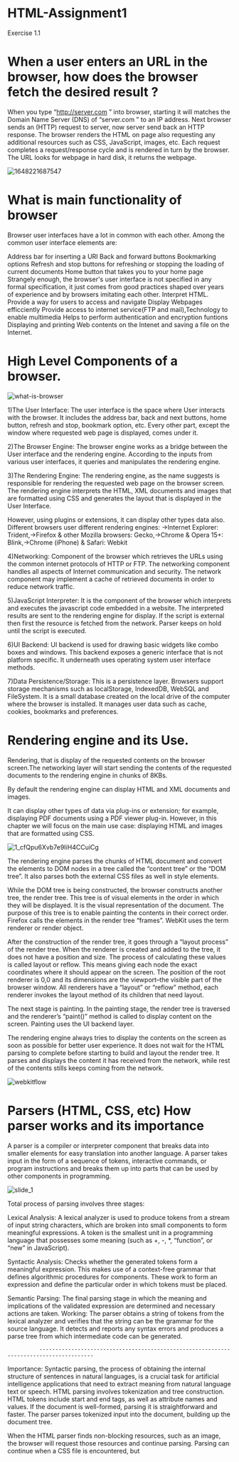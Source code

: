 # HTML-Assignment1
Exercise 1.1
  # When a user enters an URL in the browser, how does the browser fetch the desired result ?
  When you type “http://server.com ” into browser, starting it will matches the Domain Name Server (DNS) of “server.com ” to an IP address. Next browser sends an (HTTP) request to server, now server send back an HTTP response. The browser renders the HTML on page also requesting any additional resources such as CSS, JavaScript, images, etc. Each request completes a request/response cycle and is rendered in turn by the browser. The URL looks for webpage in hard disk, it returns the webpage.
  
  ![1648221687547](https://user-images.githubusercontent.com/52990768/160440451-e4a41857-bdc4-42ee-8f6c-4b82cf41ab2a.jpg)


# What is main functionality of browser
Browser user interfaces have a lot in common with each other. Among the common user interface elements are:

Address bar for inserting a URI
Back and forward buttons
Bookmarking options
Refresh and stop buttons for refreshing or stopping the loading of current documents
Home button that takes you to your home page
Strangely enough, the browser's user interface is not specified in any formal specification, it just comes from good practices shaped over years of experience and by browsers imitating each other. 
Interpret HTML.
Provide a way for users to access and navigate
Display Webpages efficciently
Provide access to internet service(FTP and mail),Technology to enable multimedia
Helps to perform authentication and encryption funtions
Displaying and printing Web contents on the Intenet and saving a file on the Internet.
  
# High Level Components of a browser. 

![what-is-browser](https://user-images.githubusercontent.com/52990768/160400778-eb58bb92-42ce-47a8-a9d3-ded8bab57cc1.png)

1)The User Interface: 
The user interface is the space where User interacts with the browser. It includes the address bar, back and next buttons, home button, refresh and stop, bookmark option, etc. Every other part, except the window where requested web page is displayed, comes under it.

2)The Browser Engine: 
The browser engine works as a bridge between the User interface and the rendering engine. According to the inputs from various user interfaces, it queries and manipulates the rendering engine.

3)The Rendering Engine: 
The rendering engine, as the name suggests is responsible for rendering the requested web page on the browser screen. The rendering engine interprets the HTML, XML documents and images that are formatted using CSS and generates the layout that is displayed in the User Interface.

However, using plugins or extensions, it can display other types data also. Different browsers user different rendering engines:
->Internet Explorer: Trident,->Firefox & other Mozilla browsers: Gecko,->Chrome & Opera 15+: Blink,->Chrome (iPhone) & Safari: Webkit

4)Networking: 
Component of the browser which retrieves the URLs using the common internet protocols of HTTP or FTP. The networking component handles all aspects of Internet communication and security. The network component may implement a cache of retrieved documents in order to reduce network traffic.

5)JavaScript Interpreter: 
It is the component of the browser which interprets and executes the javascript code embedded in a website. The interpreted results are sent to the rendering engine for display. If the script is external then first the resource is fetched from the network. Parser keeps on hold until the script is executed.

6)UI Backend: 
UI backend is used for drawing basic widgets like combo boxes and windows. This backend exposes a generic interface that is not platform specific. It underneath uses operating system user interface methods.

7)Data Persistence/Storage: 
This is a persistence layer. Browsers support storage mechanisms such as localStorage, IndexedDB, WebSQL and FileSystem. It is a small database created on the local drive of the computer where the browser is installed. It manages user data such as cache, cookies, bookmarks and preferences.

# Rendering engine and its Use. 

   Rendering, that is display of the requested contents on the browser screen.The networking layer will start sending the contents of the requested documents to the rendering engine in chunks of 8KBs.

By default the rendering engine can display HTML and XML documents and images. 

It can display other types of data via plug-ins or extension; for example, displaying PDF documents using a PDF viewer plug-in. However, in this chapter we will focus on the main use case: displaying HTML and images that are formatted using CSS.

![1_cfQpu6Xvb7e9IiH4CCuiCg](https://user-images.githubusercontent.com/52990768/160402091-3f01a559-69b5-4bc8-a3c3-e9bd299f1c43.png)

The rendering engine parses the chunks of HTML document and convert the elements to DOM nodes in a tree called the “content tree” or the “DOM tree”. It also parses both the external CSS files as well in style elements.

While the DOM tree is being constructed, the browser constructs another tree, the render tree. This tree is of visual elements in the order in which they will be displayed. It is the visual representation of the document. The purpose of this tree is to enable painting the contents in their correct order. Firefox calls the elements in the render tree “frames”. WebKit uses the term renderer or render object.

After the construction of the render tree, it goes through a “layout process” of the render tree. When the renderer is created and added to the tree, it does not have a position and size. The process of calculating these values is called layout or reflow. This means giving each node the exact coordinates where it should appear on the screen. The position of the root renderer is 0,0 and its dimensions are the viewport–the visible part of the browser window. All renderers have a “layout” or “reflow” method, each renderer invokes the layout method of its children that need layout.

The next stage is painting. In the painting stage, the render tree is traversed and the renderer’s “paint()” method is called to display content on the screen. Painting uses the UI backend layer.

The rendering engine always tries to display the contents on the screen as soon as possible for better user experience. It does not wait for the HTML parsing to complete before starting to build and layout the render tree. It parses and displays the content it has received from the network, while rest of the contents stills keeps coming from the network.

![webkitflow](https://user-images.githubusercontent.com/52990768/160404134-48ea3cfa-c243-4a50-8a54-7e5591b786f2.png)


# Parsers (HTML, CSS, etc) How parser works and its importance

  A parser is a compiler or interpreter component that breaks data into smaller elements for easy translation into another language. A parser takes input in the form of a sequence of tokens, interactive commands, or program instructions and breaks them up into parts that can be used by other components in programming.
  
  ![slide_1](https://user-images.githubusercontent.com/52990768/160405344-ee46c30c-2170-4e99-9d5f-712e4143fcb1.jpg)

Total process of parsing involves three stages:

Lexical Analysis: A lexical analyzer is used to produce tokens from a stream of input string characters, which are broken into small components to form meaningful expressions. A token is the smallest unit in a programming language that possesses some meaning (such as +, -, *, “function”, or “new” in JavaScript).

Syntactic Analysis: Checks whether the generated tokens form a meaningful expression. This makes use of a context-free grammar that defines algorithmic procedures for components. These work to form an expression and define the particular order in which tokens must be placed.

Semantic Parsing: The final parsing stage in which the meaning and implications of the validated expression are determined and necessary actions are taken.
Working:
The parser obtains a string of tokens from the lexical analyzer and verifies that the string can be the grammar for the source language. It detects and reports any syntax errors and produces a parse tree from which intermediate code can be generated. 

              ---------------------------------------------------------------------------------------
              
 Importance:
Syntactic parsing, the process of obtaining the internal structure of sentences in natural languages, is a crucial task for artificial intelligence applications that need to extract meaning from natural language text or speech.
HTML parsing involves tokenization and tree construction. HTML tokens include start and end tags, as well as attribute names and values. If the document is well-formed, parsing it is straightforward and faster. The parser parses tokenized input into the document, building up the document tree.

When the HTML parser finds non-blocking resources, such as an image, the browser will request those resources and continue parsing. Parsing can continue when a CSS file is encountered, but <script> tags—particularly those without an async or defer attribute—blocks rendering, and pauses parsing of HTML.

When the browser encounters CSS styles, it parses the text into the CSS Object Model (or CSSOM), a data structure it then uses for styling layouts and painting. The browser then creates a render tree from both these structures to be able to paint the content to the screen. JavaScript is also downloaded, parsed, and then executed.
 
# Script Processors..The order of execution of scripts. 
  Executable objects go through four execution stages. The second one is the generation stage. Scripts are generated during this stage. The time at which the script is generated depends on object attributes. The order in which scripts are processed in an object depends on which Process pages the scripts are on.

This page includes the following:

Execution Stages
Time of Processing
Order of Processing
Processing In Scripts
Execution Stages

To configure the object attributes correctly so that the script elements behave as you expect, you must understand the stages of execution that a task goes through. The task is activated, generated, processed (that is, executed on the target computer) and finally completed.

The following topics describe the execution stages and the individual steps that take place in each stage. Read them before starting with the Automation Engine scripting language:

Execution Stages

Activation

Generation

Processing

Completion

Time of Processing

The time at which the script is generated depends on the Generate Task at attribute that you define on the object Attributes page. You have two options:

Generate Task at: Activation time

The script is generated at the beginning of the generation stage.

Generate Task at: Runtime

The script is generated much later in the generation stage

Example

The following script uses a function to set the value of a variable to the current date and time:

:SET &CURRENTTIME# = SYS_TIME()

The actual date and time that the script returns depend on the point in time at which the task is generated. Assume that you have two tasks that are configured differently:

Task A is configured to be generated at activation time. The value of the variable is set immediately upon activation.

Task B is configured to be generated at runtime. The task is in a workflow that has several preceding tasks before Task B. Task B is generated when the preceding tasks have finished. The value of the variable is set to the actual time when the task is generated.

For more information about object attributes that concern generation, see Attributes Page. Read also Generating at Activation or at Runtime, where the implications of choosing either option are described in detail.

Important! If you exit the AWI after starting an object that is configured to be generated at activation, script generation may not have finished. If the script includes elements that require action, such as a :READ statement, you may not get the desired results.

Order of Processing

Depending on the type of object, the task may have more than one Process page on which you can write scripts. The scripts in the Process pages are processed in the following order:

Pre-Process page and Process page
Child Post Process page
Post Process page
For more information, see Process Pages.

Processing In Scripts

The Automation Engine processes scripts line by line. The results of executed script elements (such as the value of a variable that has been set) are regularly written to the AE database. This process is referred to as a commit. Other scripts can only access these new or modified values after the values have been committed.

When scripts run for longer times, the Automation Engine automatically makes a commit every 5 seconds. In addition, some script elements that require processes to complete also result in commits.

Examples

Some script elements start or stop tasks, and wait for the RunID of the task to be returned, therefore resulting in a commit. The following functions are examples of such script elements:

ACTIVATE_UC_OBJECT
CANCEL_UC_OBJECT
RESTART_UC_OBJECT
Some script statements require user interaction. The system waits for the user to react, so script statements such as the following also result in a commit:

:BEGINREAD... :ENDREAD
  
:READ
  
The :WAIT script statement instructs the system to wait for a specific length of time, and also results in a commit.
  -------------------
Scripts
The model of the web is synchronous. Authors expect scripts to be parsed and executed immediately when the parser reaches a <script> tag. The parsing of the document halts until the script has been executed. If the script is external then the resource must first be fetched from the network–this is also done synchronously, and parsing halts until the resource is fetched. This was the model for many years and is also specified in HTML4 and 5 specifications. Authors can add the "defer" attribute to a script, in which case it will not halt document parsing and will execute after the document is parsed. HTML5 adds an option to mark the script as asynchronous so it will be parsed and executed by a different thread.

Speculative parsing
While executing scripts, another thread parses the rest of the document and finds out what other resources need to be loaded from the network and loads them. In this way, resources can be loaded on parallel connections and overall speed is improved. Note: the speculative parser only parses references to external resources like external scripts, style sheets and images: it doesn't modify the DOM tree–that is left to the main parser.

Style sheets
Style sheets on the other hand have a different model. Conceptually it seems that since style sheets don't change the DOM tree, there is no reason to wait for them and stop the document parsing. There is an issue, though, of scripts asking for style information during the document parsing stage. If the style is not loaded and parsed yet, the script will get wrong answers and apparently this caused lots of problems. It seems to be an edge case but is quite common. Firefox blocks all scripts when there is a style sheet that is still being loaded and parsed. WebKit blocks scripts only when they try to access certain style properties that may be affected by unloaded style sheets.
  
  # Tree Construction
  
  While the DOM tree is being constructed, the browser constructs another tree, the render tree. This tree is of visual elements in the order in which they will be displayed. It is the visual representation of the document. The purpose of this tree is to enable painting the contents in their correct order.

Firefox calls the elements in the render tree "frames". WebKit uses the term renderer or render object.
A renderer knows how to lay out and paint itself and its children.
WebKit's RenderObject class, the base class of the renderers, has the following definition:

class RenderObject{
  virtual void layout();
  virtual void paint(PaintInfo);
  virtual void rect repaintRect();
  Node* node;  //the DOM node
  RenderStyle* style;  // the computed style
  RenderLayer* containgLayer; //the containing z-index layer
}
Each renderer represents a rectangular area usually corresponding to a node's CSS box, as described by the CSS2 spec. It includes geometric information like width, height and position.
The box type is affected by the "display" value of the style attribute that is relevant to the node (see the style computation section). Here is WebKit code for deciding what type of renderer should be created for a DOM node, according to the display attribute:

RenderObject* RenderObject::createObject(Node* node, RenderStyle* style)
{
    Document* doc = node->document();
    RenderArena* arena = doc->renderArena();
    ...
    RenderObject* o = 0;

    switch (style->display()) {
        case NONE:
            break;
        case INLINE:
            o = new (arena) RenderInline(node);
            break;
        case BLOCK:
            o = new (arena) RenderBlock(node);
            break;
        case INLINE_BLOCK:
            o = new (arena) RenderBlock(node);
            break;
        case LIST_ITEM:
            o = new (arena) RenderListItem(node);
            break;
       ...
    }

    return o;
}The element type is also considered: for example, form controls and tables have special frames.
In WebKit if an element wants to create a special renderer, it will override the createRenderer() method. The renderers point to style objects that contains non geometric information.
The render tree relation to the DOM tree
The renderers correspond to DOM elements, but the relation is not one to one. Non-visual DOM elements will not be inserted in the render tree. An example is the "head" element. Also elements whose display value was assigned to "none" will not appear in the tree (whereas elements with "hidden" visibility will appear in the tree).
There are DOM elements which correspond to several visual objects. These are usually elements with complex structure that cannot be described by a single rectangle. For example, the "select" element has three renderers: one for the display area, one for the drop down list box and one for the button. Also when text is broken into multiple lines because the width is not sufficient for one line, the new lines will be added as extra renderers.
Another example of multiple renderers is broken HTML. According to the CSS spec an inline element must contain either only block elements or only inline elements. In the case of mixed content, anonymous block renderers will be created to wrap the inline elements.

Some render objects correspond to a DOM node but not in the same place in the tree. Floats and absolutely positioned elements are out of flow, placed in a different part of the tree, and mapped to the real frame. A placeholder frame is where they should have been.

 ![image025 (1)](https://user-images.githubusercontent.com/52990768/160433390-69ce8722-568c-41dc-9d64-c7f5a49788c4.png)

Figure : The render tree and the corresponding DOM tree (3.1). The "Viewport" is the initial containing block. In WebKit it will be the "RenderView" object
  The flow of constructing the tree
In Firefox, the presentation is registered as a listener for DOM updates. The presentation delegates frame creation to the FrameConstructor and the constructor resolves style (see style computation) and creates a frame.

In WebKit the process of resolving the style and creating a renderer is called "attachment". Every DOM node has an "attach" method. Attachment is synchronous, node insertion to the DOM tree calls the new node "attach" method.

Processing the html and body tags results in the construction of the render tree root. The root render object corresponds to what the CSS spec calls the containing block: the top most block that contains all other blocks. Its dimensions are the viewport: the browser window display area dimensions. Firefox calls it ViewPortFrame and WebKit calls it RenderView. This is the render object that the document points to. The rest of the tree is constructed as a DOM nodes insertion.

See the CSS2 spec on the processing model.

Style Computation
Building the render tree requires calculating the visual properties of each render object. This is done by calculating the style properties of each element.

The style includes style sheets of various origins, inline style elements and visual properties in the HTML (like the "bgcolor" property).The later is translated to matching CSS style properties.

The origins of style sheets are the browser's default style sheets, the style sheets provided by the page author and user style sheets–these are style sheets provided by the browser user (browsers let you define your favorite styles. In Firefox, for instance, this is done by placing a style sheet in the "Firefox Profile" folder).

Style computation brings up a few difficulties:

Style data is a very large construct, holding the numerous style properties, this can cause memory problems.
Finding the matching rules for each element can cause performance issues if it's not optimized. Traversing the entire rule list for each element to find matches is a heavy task. Selectors can have complex structure that can cause the matching process to start on a seemingly promising path that is proven to be futile and another path has to be tried.

For example–this compound selector:

div div div div{
  ...
}Means the rules apply to a <div> who is the descendant of 3 divs. Suppose you want to check if the rule applies for a given <div> element. You choose a certain path up the tree for checking. You may need to traverse the node tree up just to find out there are only two divs and the rule does not apply. You then need to try other paths in the tree.
Applying the rules involves quite complex cascade rules that define the hierarchy of the rules.
Let's see how the browsers face these issues:
Sharing style data
WebKit nodes references style objects (RenderStyle). These objects can be shared by nodes in some conditions. The nodes are siblings or cousins and:

The elements must be in the same mouse state (e.g., one can't be in :hover while the other isn't)
Neither element should have an id
The tag names should match
The class attributes should match
The set of mapped attributes must be identical
The link states must match
The focus states must match
Neither element should be affected by attribute selectors, where affected is defined as having any selector match that uses an attribute selector in any position within the selector at all
There must be no inline style attribute on the elements
There must be no sibling selectors in use at all. WebCore simply throws a global switch when any sibling selector is encountered and disables style sharing for the entire document when they are present. This includes the + selector and selectors like :first-child and :last-child.
Firefox rule tree
Firefox has two extra trees for easier style computation: the rule tree and style context tree. WebKit also has style objects but they are not stored in a tree like the style context tree, only the DOM node points to its relevant style.
  
![image035](https://user-images.githubusercontent.com/52990768/160435672-bc8a32a1-a419-48e7-b050-2e8e0ca423f2.png)

Figure : Firefox style context tree
  
The style contexts contain end values. The values are computed by applying all the matching rules in the correct order and performing manipulations that transform them from logical to concrete values. For example, if the logical value is a percentage of the screen it will be calculated and transformed to absolute units. The rule tree idea is really clever. It enables sharing these values between nodes to avoid computing them again. This also saves space.

All the matched rules are stored in a tree. The bottom nodes in a path have higher priority. The tree contains all the paths for rule matches that were found. Storing the rules is done lazily. The tree isn't calculated at the beginning for every node, but whenever a node style needs to be computed the computed paths are added to the tree.

  ![tree](https://user-images.githubusercontent.com/52990768/160435776-797d7d0a-8443-4f18-be09-8379699a15e9.png)

The idea is to see the tree paths as words in a lexicon. Lets say we already computed this rule tree:


Suppose we need to match rules for another element in the content tree, and find out the matched rules (in the correct order) are B-E-I. We already have this path in the tree because we already computed path A-B-E-I-L. We will now have less work to do.

  # Layouts
  When the renderer is created and added to the tree, it does not have a position and size. Calculating these values is called layout or reflow.

HTML uses a flow based layout model, meaning that most of the time it is possible to compute the geometry in a single pass. Elements later ``in the flow'' typically do not affect the geometry of elements that are earlier ``in the flow'', so layout can proceed left-to-right, top-to-bottom through the document. There are exceptions: for example, HTML tables may require more than one pass (3.5).

The coordinate system is relative to the root frame. Top and left coordinates are used.

Layout is a recursive process. It begins at the root renderer, which corresponds to the <html> element of the HTML document. Layout continues recursively through some or all of the frame hierarchy, computing geometric information for each renderer that requires it.

The position of the root renderer is 0,0 and its dimensions are the viewport–the visible part of the browser window.
All renderers have a "layout" or "reflow" method, each renderer invokes the layout method of its children that need layout.

Dirty bit system
In order not to do a full layout for every small change, browsers use a "dirty bit" system. A renderer that is changed or added marks itself and its children as "dirty": needing layout.

There are two flags: "dirty", and "children are dirty" which means that although the renderer itself may be OK, it has at least one child that needs a layout.

Global and incremental layout
Layout can be triggered on the entire render tree–this is "global" layout. This can happen as a result of:

A global style change that affects all renderers, like a font size change.
As a result of a screen being resized
Layout can be incremental, only the dirty renderers will be laid out (this can cause some damage which will require extra layouts).
Incremental layout is triggered (asynchronously) when renderers are dirty. For example when new renderers are appended to the render tree after extra content came from the network and was added to the DOM tree.

  ![reflow](https://user-images.githubusercontent.com/52990768/160413138-cf8378db-5774-4880-8d8c-e0b07b3819a6.png)

Figure : Incremental layout–only dirty renderers and their children are laid out
  
Asynchronous and Synchronous layout:
  
Incremental layout is done asynchronously. Firefox queues "reflow commands" for incremental layouts and a scheduler triggers batch execution of these commands. WebKit also has a timer that executes an incremental layout–the tree is traversed and "dirty" renderers are layout out.
Scripts asking for style information, like "offsetHeight" can trigger incremental layout synchronously.
Global layout will usually be triggered synchronously.
Sometimes layout is triggered as a callback after an initial layout because some attributes, like the scrolling position changed.
Optimizations
When a layout is triggered by a "resize" or a change in the renderer position(and not size), the renders sizes are taken from a cache and not recalculated..
In some cases only a sub tree is modified and layout does not start from the root. This can happen in cases where the change is local and does not affect its surroundings–like text inserted into text fields (otherwise every keystroke would trigger a layout starting from the root).
The layout process
The layout usually has the following pattern:

1)Parent renderer determines its own width.
2)Parent goes over children and:
    1)Place the child renderer (sets its x and y).
    2)Calls child layout if needed–they are dirty or we are in a global layout, or for some other reason–which calculates the child's height.
3)Parent uses children's accumulative heights and the heights of margins and padding to set its own height–this will be used by the parent renderer's parent.
4)Sets its dirty bit to false.
  
Firefox uses a "state" object(nsHTMLReflowState) as a parameter to layout (termed "reflow"). Among others the state includes the parents width.
The output of the Firefox layout is a "metrics" object(nsHTMLReflowMetrics). It will contain the renderer computed height.

Width calculation:
The renderer's width is calculated using the container block's width, the renderer's style "width" property, the margins and borders.
For example the width of the following div:

                                    <div style="width: 30%"/>
  Would be calculated by WebKit as the following(class RenderBox method calcWidth):
The container width is the maximum of the containers availableWidth and 0. The availableWidth in this case is the contentWidth which is calculated as:
                                     clientWidth() - paddingLeft() - paddingRight()
  clientWidth and clientHeight represent the interior of an object excluding border and scrollbar.
The elements width is the "width" style attribute. It will be calculated as an absolute value by computing the percentage of the container width.
The horizontal borders and paddings are now added.
So far this was the calculation of the "preferred width". Now the minimum and maximum widths will be calculated.
If the preferred width is greater then the maximum width, the maximum width is used. If it is less then the minimum width (the smallest unbreakable unit) then the minimum width is used.
The values are cached in case a layout is needed, but the width does not change.

Line Breaking
When a renderer in the middle of a layout decides that it needs to break, the renderer stops and propagates to the layout's parent that it needs to be broken. The parent creates the extra renderers and calls layout on them.
  
  # Painting
  
  In the painting stage, the render tree is traversed and the renderer's "paint()" method is called to display content on the screen. Painting uses the UI infrastructure component.

Global and Incremental
  
Like layout, painting can also be global–the entire tree is painted–or incremental. In incremental painting, some of the renderers change in a way that does not affect the entire tree. The changed renderer invalidates its rectangle on the screen. This causes the OS to see it as a "dirty region" and generate a "paint" event. The OS does it cleverly and coalesces several regions into one. In Chrome it is more complicated because the renderer is in a different process then the main process. Chrome simulates the OS behavior to some extent. The presentation listens to these events and delegates the message to the render root. The tree is traversed until the relevant renderer is reached. It will repaint itself (and usually its children).
  
The painting order
  
This is actually the order in which the elements are stacked in the stacking contexts. This order affects painting since the stacks are painted from back to front. The stacking order of a block renderer is:
1)background color
2)background image
3)border
4)children
5)outline
  
Firefox display list
  
Firefox goes over the render tree and builds a display list for the painted rectangular. It contains the renderers relevant for the rectangular, in the right painting order (backgrounds of the renderers, then borders etc). That way the tree needs to be traversed only once for a repaint instead of several times–painting all backgrounds, then all images, then all borders etc.
Firefox optimizes the process by not adding elements that will be hidden, like elements completely beneath other opaque elements.

WebKit rectangle storage
  
Before repainting, WebKit saves the old rectangle as a bitmap. It then paints only the delta between the new and old rectangles.
  
Dynamic changes
  
The browsers try to do the minimal possible actions in response to a change. So changes to an element's color will cause only repaint of the element. Changes to the element position will cause layout and repaint of the element, its children and possibly siblings. Adding a DOM node will cause layout and repaint of the node. Major changes, like increasing font size of the "html" element, will cause invalidation of caches, relayout and repaint of the entire tree.

  The rendering engine's threads
  
The rendering engine is single threaded. Almost everything, except network operations, happens in a single thread. In Firefox and Safari this is the main thread of the browser. In Chrome it's the tab process main thread.
Network operations can be performed by several parallel threads. The number of parallel connections is limited (usually 2–6 connections).

  Event loop
  
The browser main thread is an event loop. It's an infinite loop that keeps the process alive. It waits for events (like layout and paint events) and processes them. This is Firefox code for the main event loop:
  
                            while (!mExiting)
                                 NS_ProcessNextEvent(thread);
  
  # Under the hood understanding of how a browser works.
  Process Flow
The networking layer provides the rendering engine with the content of the document that is requested. The contents are generally transferred in chunks about 8kb each in size. Once that happens, the following flow occurs:

A content tree is created by the rendering engine where the HTML elements get parsed and get converted to DOM nodes. Style data in both internal and external CSS are parsed and visual information along with styling is used to create the render tree.
Rectangles with specific colors and dimensions are arranged inside the rendered tree. They are meant to be in the right order to be rendered on the screen.
Once the rendered tree is constructed, it follows the layout process where each node is given the exact coordinates, according to which they should be displayed on the screen.
The final stage is the painting. Each node in the render tree will be designed according to the code written in the backend layer of the UI. Painting usually takes place in the following order:
The background color is assigned first.
It is immediately followed by the background image.
The border is assigned.
Children are stacked.
Outline of the page is created.
All the processes that occur inside the rendering industry take place gradually. However, the job of a render engine is to display content on the screen as soon as possible for providing a better user experience. That is why, instead of parsing the HTML and building the content of the render tree in one go, it starts building a few parts of the tree while other parts get parsed and built in the backend. Let’s take a detailed look at layout, a complex part of a page’s lifecycle.

DOM and CSS Object Model Construction
In the very first step of the rendering engine, HTML documents are parsed and the parsed elements are converted into nodes in the DOM tree. Each element in the tree is represented to be a parent node, within which the child elements are contained.

While the browser is working on parsing the HTML, it faces the “link” tag which references the external CSS linked to the page. It anticipates that the link is needed to render the complete page. A request is sent immediately to parse the CSS page.

Layout
When a renderer is added to the tree after creation, it does not have any size or position. The layout is the means of calculating those values.

A flow-based layout model is used by HTML. This means that, in most cases, the layout is completed in a single pass. Elements which are placed later in the layout tree do not impact the geometry of elements that are placed earlier. So, the layout can proceed in an omnidirectional way. Although there may exist some exceptions. More than one pass is required in the tables.

All renderers consist of a layout method, which occurs recursively through the child elements in the frame hierarchy. In a default HTML page, a root renderer is placed at the (0,0) coordinate and its dimensions serve as a part of the browser window that is visible, known as the viewport.

Process flow followed by a layout:

1)The rendered Parent decides the width.
2)It goes over children and sets their horizontal and vertical coordinates.
3)The child layout is called only when needed.
4)The cumulative height, margin, and padding of a child are used by the parent to figure out its own height, which will thereby be used by the parent renderer that lies above it in the hierarchy.
5)The value of the dirty renderer is set to false.
6)If you take a look at the developer console, you will find a box-like structure containing a series of rectangular boxes, one placed inside the other. This is the CSS box model which is made of containers which represent the element in the document tree and laid out in a way according to the visual model.
7)Each box contains a content area and may or may not contain the surrounding border, padding, margin, etc.
html body

  ![mm1](https://user-images.githubusercontent.com/52990768/160416085-5a275465-ecb0-4374-b3d4-171517ea93f3.jpg)

Painting
In painting, the paint() method is called to render the UI infrastructure, custom styles, etc., on the component. Painting occurs either globally, where the whole render tree is painted at once, or in an incremental order, where the elements are stacked context wise.

When any custom style of the webpage is changed, the browser performs the minimal number of actions required, since any small change will result in the repainting of the entire element, and the layout will change its position and re-render the entire tree.

Layered Display of Elements
The z-index property of an element deducts where the element will be placed in the stack. In the stack, elements which are aligned at the back get painted first and elements with higher z-index value are arranged on the front and get painted last. These stacks usually have two types:

Containers or boxes having z-index property forms the local stack.
Viewport of the HTML forms the outer stack.
Browsers used nowadays are mostly freeware and fully functional that can render and display not only web pages but web applications as well. Some of them offer plug-ins that allow the user to get multimedia related information. Getting a clear understanding of how a browser works is highly beneficial for a web developer before using the developer console and building an interactive web application as every browser is developed differently, hence, it renders differently.

This is the main reason why a website looks different on different browsers. So, it is necessary to test any website on all browsers.
  
 
